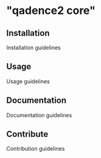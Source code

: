 # "qadence2 core"
## Installation
Installation guidelines

## Usage
Usage guidelines

## Documentation
Documentation guidelines

## Contribute
Contribution guidelines